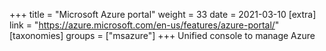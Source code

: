 +++
title = "Microsoft Azure portal"
weight = 33
date = 2021-03-10
[extra]
link = "https://azure.microsoft.com/en-us/features/azure-portal/"
[taxonomies]
groups = ["msazure"]
+++
Unified console to manage Azure


